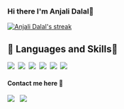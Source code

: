 ### Hi there I'm Anjali Dalal👋

<!--
**anjalidalal/anjalidalal** is a ✨ _special_ ✨ repository because its `README.md` (this file) appears on your GitHub profile.

Here are some ideas to get you started:

- 🔭 I’m currently working on ...
- 🌱 I’m currently learning ...
- 👯 I’m looking to collaborate on ...
- 🤔 I’m looking for help with ...
- 💬 Ask me about ...
- 📫 How to reach me: ...
- 😄 Pronouns: ...
- ⚡ Fun fact: ...
-->
<a href="https://github.com/anjalidalal/github-readme-streak-stats">
        <img title="🔥 Get streak stats for your profile at git.io/streak-stats" alt="Anjali Dalal's streak" src="https://github-readme-streak-stats.herokuapp.com/?user=anjalidalal&theme=react&hide_border=true&bg_color=0D1117"/>
    </a>
  

## 🚀 Languages and Skills💬
<p>
<img
   src="https://img.shields.io/badge/html5%20-%23e34f26.svg?&style=for-the-badge&logo=html5&logoColor=white" />&nbsp;
<img
   src="https://img.shields.io/badge/CSS3-1572B6?&style=for-the-badge&logo=css3&logoColor=white" />&nbsp;
<img
   src="https://img.shields.io/badge/JavaScript-F7DF1E?style=for-the-badge&logo=javascript&logoColor=black" />&nbsp;
<img
   src="https://img.shields.io/badge/Bootstrap-563D7C?style=for-the-badge&logo=bootstrap&logoColor=white">&nbsp;
<img 
   src="https://img.shields.io/badge/C-339933?style=for-the-badge&logo=C&logoColor=white" />&nbsp;
<img 
   src="https://img.shields.io/badge/C++-000000?style=for-the-badge&logo=C++&logoColor=white" />&nbsp;
 </p>
 <h4>Contact me here 💌</h4>
<p>
  <a target="_blank"href="https://https://www.linkedin.com/in/anjali-dalal-768b73205//"><img src="https://img.shields.io/badge/linkedin-%230077B5.svg?&style=for-the-badge&logo=linkedin&logoColor=white" /></a>&nbsp;
   </a>&nbsp;<a href="mailto:anjalimaria2002@gmail.com?subject=Hello%20Ileri,%20From%20Github"><img src="https://img.shields.io/badge/gmail-%23D14836.svg?&style=for-the-badge&logo=gmail&logoColor=white" />
  
